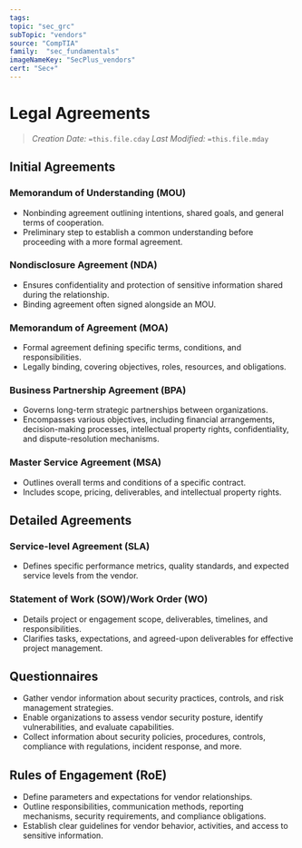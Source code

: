 ```yaml
---
tags:
topic: "sec_grc"
subTopic: "vendors"
source: "CompTIA"
family:  "sec_fundamentals"
imageNameKey: "SecPlus_vendors" 
cert: "Sec+"
---
```

# Legal Agreements
> *Creation Date:* `=this.file.cday`
> *Last Modified:* `=this.file.mday`

## Initial Agreements

### Memorandum of Understanding (MOU)
- Nonbinding agreement outlining intentions, shared goals, and general terms of cooperation.
- Preliminary step to establish a common understanding before proceeding with a more formal agreement.

### Nondisclosure Agreement (NDA)
- Ensures confidentiality and protection of sensitive information shared during the relationship.
- Binding agreement often signed alongside an MOU.

### Memorandum of Agreement (MOA)
- Formal agreement defining specific terms, conditions, and responsibilities.
- Legally binding, covering objectives, roles, resources, and obligations.

### Business Partnership Agreement (BPA)
- Governs long-term strategic partnerships between organizations.
- Encompasses various objectives, including financial arrangements, decision-making processes, intellectual property rights, confidentiality, and dispute-resolution mechanisms.

### Master Service Agreement (MSA)
- Outlines overall terms and conditions of a specific contract.
- Includes scope, pricing, deliverables, and intellectual property rights.

## Detailed Agreements

### Service-level Agreement (SLA)
- Defines specific performance metrics, quality standards, and expected service levels from the vendor.

### Statement of Work (SOW)/Work Order (WO)
- Details project or engagement scope, deliverables, timelines, and responsibilities.
- Clarifies tasks, expectations, and agreed-upon deliverables for effective project management.

## Questionnaires

- Gather vendor information about security practices, controls, and risk management strategies.
- Enable organizations to assess vendor security posture, identify vulnerabilities, and evaluate capabilities.
- Collect information about security policies, procedures, controls, compliance with regulations, incident response, and more.

## Rules of Engagement (RoE)

- Define parameters and expectations for vendor relationships.
- Outline responsibilities, communication methods, reporting mechanisms, security requirements, and compliance obligations.
- Establish clear guidelines for vendor behavior, activities, and access to sensitive information.

